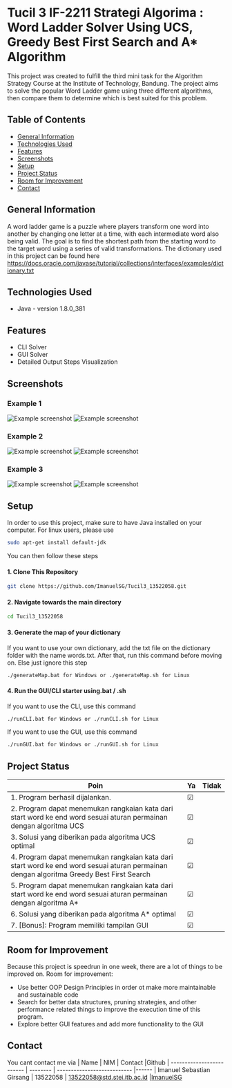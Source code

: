 # Tucil 3 IF-2211 Strategi Algorima : Word Ladder Solver Using UCS, Greedy Best First Search and A\* Algorithm

This project was created to fulfill the third mini task for the Algorithm Strategy Course at the Institute of Technology, Bandung. The project aims to solve the popular Word Ladder game using three different algorithms, then compare them to determine which is best suited for this problem.

## Table of Contents

- [General Information](#general-information)
- [Technologies Used](#technologies-used)
- [Features](#features)
- [Screenshots](#screenshots)
- [Setup](#setup)
- [Project Status](#project-status)
- [Room for Improvement](#room-for-improvement)
- [Contact](#contact)
<!-- * [License](#license) -->

## General Information

A word ladder game is a puzzle where players transform one word into another by changing one letter at a time, with each intermediate word also being valid. The goal is to find the shortest path from the starting word to the target word using a series of valid transformations. The dictionary used in this project can be found here https://docs.oracle.com/javase/tutorial/collections/interfaces/examples/dictionary.txt

## Technologies Used

- Java - version 1.8.0_381

## Features

- CLI Solver
- GUI Solver
- Detailed Output Steps Visualization

## Screenshots

### Example 1

![Example screenshot](./test/astar.png)
![Example screenshot](./test/tc6/a6.png)

### Example 2

![Example screenshot](./test/atom.png)
![Example screenshot](./test/tc2/a2.png)

### Example 3

![Example screenshot](./test/nosol.png)
![Example screenshot](./test/tc1/a1.png)

<!-- If you have screenshots you'd like to share, include them here. -->

## Setup

In order to use this project, make sure to have Java installed on your computer. For linux users, please use

```bash
sudo apt-get install default-jdk
```

You can then follow these steps

#### 1. Clone This Repository

```bash
git clone https://github.com/ImanuelSG/Tucil3_13522058.git
```

#### 2. Navigate towards the main directory

```bash
cd Tucil3_13522058
```

#### 3. Generate the map of your dictionary

If you want to use your own dictionary, add the txt file on the dictionary folder with the name words.txt. After that, run this command before moving on. Else just ignore this step

```bash
./generateMap.bat for Windows or ./generateMap.sh for Linux
```

#### 4. Run the GUI/CLI starter using.bat / .sh

If you want to use the CLI, use this command

```bash
./runCLI.bat for Windows or ./runCLI.sh for Linux
```

If you want to use the GUI, use this command

```bash
./runGUI.bat for Windows or ./runGUI.sh for Linux
```

## Project Status

| Poin                                                                                                                                    | Ya      | Tidak |
| --------------------------------------------------------------------------------------------------------------------------------------- | ------- | ----- |
| 1. Program berhasil dijalankan.                                                                                                         | &#9745; |       |
| 2. Program dapat menemukan rangkaian kata dari start word ke end word sesuai aturan permainan dengan algoritma UCS                      | &#9745; |       |
| 3. Solusi yang diberikan pada algoritma UCS optimal                                                                                     | &#9745; |       |
| 4. Program dapat menemukan rangkaian kata dari start word ke end word sesuai aturan permainan dengan algoritma Greedy Best First Search | &#9745; |       |
| 5. Program dapat menemukan rangkaian kata dari start word ke end word sesuai aturan permainan dengan algoritma A\*                      | &#9745; |       |
| 6. Solusi yang diberikan pada algoritma A\* optimal                                                                                     | &#9745; |       |
| 7. [Bonus]: Program memiliki tampilan GUI                                                                                               | &#9745; |       |

## Room for Improvement

Because this project is speedrun in one week, there are a lot of things to be improved on.
Room for improvement:

- Use better OOP Design Principles in order ot make more maintainable and sustainable code
- Search for better data structures, pruning strategies, and other performance related things to improve the execution time of this program.
- Explore better GUI features and add more functionality to the GUI

## Contact

You cant contact me via
| Name | NIM | Contact |Github
| ------------------------- | -------- | --------------------------- |------
| Imanuel Sebastian Girsang | 13522058 | 13522058@std.stei.itb.ac.id |[ImanuelSG](https:/github.com/ImanuelSG)
